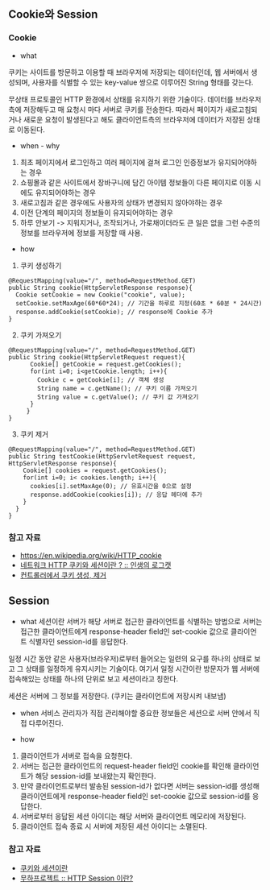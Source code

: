 ## Cookie와 Session
### Cookie
* what

쿠키는 사이트를 방문하고 이용할 때 브라우저에 저장되는 데이터인데, 웹 서버에서 생성되며, 사용자를 식별할 수 있는 key-value 쌍으로 이루어진 String 형태를 갖는다.

무상태 프로토콜인 HTTP 환경에서 상태를 유지하기 위한 기술이다. 데이터를 브라우저 측에 저장해두고 매 요청시 마다 서버로 쿠키를 전송한다. 따라서 페이지가 새로고침되거나 새로운 요청이 발생된다고 해도 클라이언트측의 브라우저에 데이터가 저장된 상태로 이동된다.

* when - why
1. 최초 페이지에서 로그인하고 여러 페이지에 걸쳐 로그인 인증정보가 유지되어야하는 경우
2. 쇼핑몰과 같은 사이트에서 장바구니에 담긴 아이템 정보들이 다른 페이지로 이동 시에도 유지되어야하는 경우
3. 새로고침과 같은 경우에도 사용자의 상태가 변경되지 않아야하는 경우
4. 이전 단계의 페이지의 정보들이 유지되어야하는 경우
5. 하루 안보기
   -> 지워지거나, 조작되거나, 가로채이더라도 큰 일은 없을 그런 수준의 정보를 브라우저에 정보를 저장할 때 사용.

* how
1. 쿠키 생성하기
```
@RequestMapping(value="/", method=RequestMethod.GET)
public String cookie(HttpServletResponse response){
  Cookie setCookie = new Cookie("cookie", value);
  setCookie.setMaxAge(60*60*24); // 기간을 하루로 지정(60초 * 60분 * 24시간)
  response.addCookie(setCookie); // response에 Cookie 추가
}
```

2. 쿠키 가져오기
```
@RequestMapping(value="/", method=RequestMethod.GET)
public String cookie(HttpServletRequest request){
      Cookie[] getCookie = request.getCookies();
      for(int i=0; i<getCookie.length; i++){
        Cookie c = getCookie[i]; // 객체 생성
        String name = c.getName(); // 쿠키 이름 가져오기
        String value = c.getValue(); // 쿠키 값 가져오기
      }
	 }
}
```

3. 쿠키 제거
```
@RequestMapping(value="/", method=RequestMethod.GET)
public String testCookie(HttpServletRequest request, HttpServletResponse response){
    Cookie[] cookies = request.getCookies(); 
    for(int i=0; i< cookies.length; i++){ 
      cookies[i].setMaxAge(0); // 유효시간을 0으로 설정
      response.addCookie(cookies[i]); // 응답 헤더에 추가
    }
  }
}
```

### 참고 자료
* https://en.wikipedia.org/wiki/HTTP_cookie
* [네트워크 HTTP 쿠키와 세션이란 ? :: 인생의 로그캣](https://noahlogs.tistory.com/38)
* [컨트롤러에서 쿠키 생성, 제거](https://kingle1024.tistory.com/94)

## Session
* what
  세션이란 서버가 해당 서버로 접근한 클라이언트를 식별하는 방법으로 서버는 접근한 클라이언트에게 response-header field인 set-cookie 값으로 클라이언트 식별자인 session-id를 응답한다.

일정 시간 동안 같은 사용자(브라우저)로부터 들어오는 일련의 요구를 하나의 상태로 보고 그 상태를 일정하게 유지시키는 기술이다. 여기서 일정 시간이란 방문자가 웹 서버에 접속해있는 상태를 하나의 단위로 보고 세션이라고 칭한다.

세션은 서버에 그 정보를 저장한다. (쿠키는 클라이언트에 저장시켜 내보냄)

* when
  서비스 관리자가 직접 관리해야할 중요한 정보들은 세션으로 서버 안에서 직접 다루어진다.

* how
1.  클라이언트가 서버로 접속을 요청한다.
2. 서버는 접근한 클라이언트의 request-header field인 cookie를 확인해 클라이언트가 해당 session-id를 보내왔는지 확인한다.
3. 만약 클라이언트로부터 발송된 session-id가 없다면 서버는 session-id를 생성해 클라이언트에게 response-header field인 set-cookie 값으로 session-id를 응답한다.
4. 서버로부터 응답된 세션 아이디는 해당 서버와 클라이언트 메모리에 저장된다.
5. 클라이언트 접속 종료 시 서버에 저장된 세션 아이디는 소멸된다.

### 참고 자료
* [쿠키와 세션이란](https://juyoung-1008.tistory.com/2)
* [무하프로젝트 :: HTTP Session 이란?](https://mohwaproject.tistory.com/entry/HTTP-Session-%EC%9D%B4%EB%9E%80)
